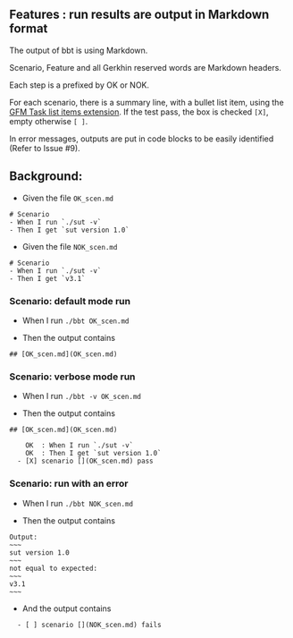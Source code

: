 ## Features : run results are output in Markdown format

The output of bbt is using Markdown.  

Scenario, Feature and all Gerkhin reserved words are Markdown headers.  

Each step is a prefixed by OK or NOK.  

For each scenario, there is a summary line, with a bullet list item, using the [GFM Task list items extension](https://github.github.com/gfm/#task-list-items-extension-). If the test pass, the box is checked `[X]`, empty otherwise `[ ]`.    

In error messages, outputs are put in code blocks to be easily identified (Refer to Issue #9).

## Background:

- Given the file `OK_scen.md`
~~~
# Scenario
- When I run `./sut -v`
- Then I get `sut version 1.0`
~~~

- Given the file `NOK_scen.md`
~~~
# Scenario
- When I run `./sut -v`
- Then I get `v3.1`
~~~


### Scenario: default mode run

- When I run `./bbt OK_scen.md`

- Then the output contains
~~~
## [OK_scen.md](OK_scen.md)    

~~~

### Scenario: verbose mode run

- When I run `./bbt -v OK_scen.md`

- Then the output contains
~~~
## [OK_scen.md](OK_scen.md)    
  
    OK  : When I run `./sut -v`  
    OK  : Then I get `sut version 1.0`  
  - [X] scenario [](OK_scen.md) pass    

~~~

### Scenario: run with an error

- When I run `./bbt NOK_scen.md`

- Then the output contains
```
Output:    
~~~  
sut version 1.0  
~~~  
not equal to expected:    
~~~  
v3.1  
~~~   
```

- And the output contains
```
  - [ ] scenario [](NOK_scen.md) fails
```

